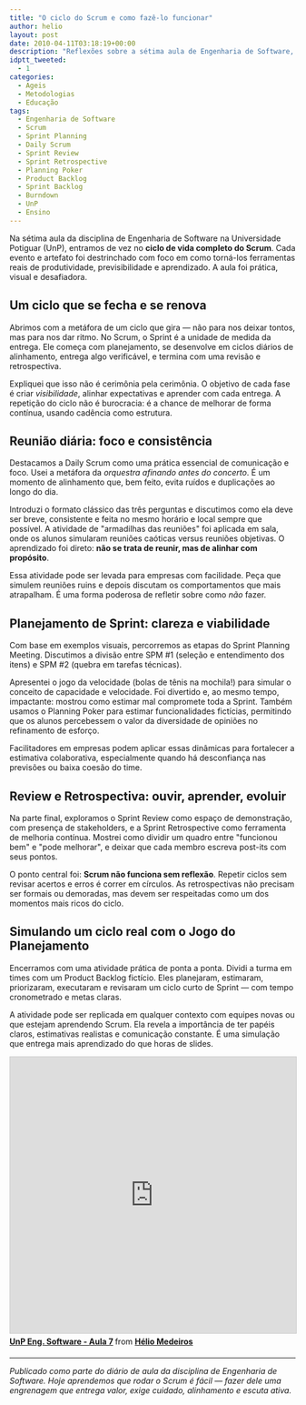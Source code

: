 ```yaml
---
title: "O ciclo do Scrum e como fazê-lo funcionar"
author: helio
layout: post
date: 2010-04-11T03:18:19+00:00
description: "Reflexões sobre a sétima aula de Engenharia de Software, explorando o ciclo completo do Scrum, seus eventos, artefatos e práticas para produtividade real."
idptt_tweeted:
  - 1
categories:
  - Ageis
  - Metodologias
  - Educação
tags:
  - Engenharia de Software
  - Scrum
  - Sprint Planning
  - Daily Scrum
  - Sprint Review
  - Sprint Retrospective
  - Planning Poker
  - Product Backlog
  - Sprint Backlog
  - Burndown
  - UnP
  - Ensino
---
```


Na sétima aula da disciplina de Engenharia de Software na Universidade Potiguar (UnP), entramos de vez no **ciclo de vida completo do Scrum**. Cada evento e artefato foi destrinchado com foco em como torná-los ferramentas reais de produtividade, previsibilidade e aprendizado. A aula foi prática, visual e desafiadora.

## Um ciclo que se fecha e se renova

Abrimos com a metáfora de um ciclo que gira — não para nos deixar tontos, mas para nos dar ritmo. No Scrum, o Sprint é a unidade de medida da entrega. Ele começa com planejamento, se desenvolve em ciclos diários de alinhamento, entrega algo verificável, e termina com uma revisão e retrospectiva.

Expliquei que isso não é cerimônia pela cerimônia. O objetivo de cada fase é criar _visibilidade_, alinhar expectativas e aprender com cada entrega. A repetição do ciclo não é burocracia: é a chance de melhorar de forma contínua, usando cadência como estrutura.

## Reunião diária: foco e consistência

Destacamos a Daily Scrum como uma prática essencial de comunicação e foco. Usei a metáfora da _orquestra afinando antes do concerto_. É um momento de alinhamento que, bem feito, evita ruídos e duplicações ao longo do dia.

Introduzi o formato clássico das três perguntas e discutimos como ela deve ser breve, consistente e feita no mesmo horário e local sempre que possível. A atividade de "armadilhas das reuniões" foi aplicada em sala, onde os alunos simularam reuniões caóticas versus reuniões objetivas. O aprendizado foi direto: **não se trata de reunir, mas de alinhar com propósito**.

Essa atividade pode ser levada para empresas com facilidade. Peça que simulem reuniões ruins e depois discutam os comportamentos que mais atrapalham. É uma forma poderosa de refletir sobre como _não_ fazer.

## Planejamento de Sprint: clareza e viabilidade

Com base em exemplos visuais, percorremos as etapas do Sprint Planning Meeting. Discutimos a divisão entre SPM #1 (seleção e entendimento dos itens) e SPM #2 (quebra em tarefas técnicas).

Apresentei o jogo da velocidade (bolas de tênis na mochila!) para simular o conceito de capacidade e velocidade. Foi divertido e, ao mesmo tempo, impactante: mostrou como estimar mal compromete toda a Sprint. Também usamos o Planning Poker para estimar funcionalidades fictícias, permitindo que os alunos percebessem o valor da diversidade de opiniões no refinamento de esforço.

Facilitadores em empresas podem aplicar essas dinâmicas para fortalecer a estimativa colaborativa, especialmente quando há desconfiança nas previsões ou baixa coesão do time.

## Review e Retrospectiva: ouvir, aprender, evoluir

Na parte final, exploramos o Sprint Review como espaço de demonstração, com presença de stakeholders, e a Sprint Retrospective como ferramenta de melhoria contínua. Mostrei como dividir um quadro entre "funcionou bem" e "pode melhorar", e deixar que cada membro escreva post-its com seus pontos.

O ponto central foi: **Scrum não funciona sem reflexão**. Repetir ciclos sem revisar acertos e erros é correr em círculos. As retrospectivas não precisam ser formais ou demoradas, mas devem ser respeitadas como um dos momentos mais ricos do ciclo.

## Simulando um ciclo real com o Jogo do Planejamento

Encerramos com uma atividade prática de ponta a ponta. Dividi a turma em times com um Product Backlog fictício. Eles planejaram, estimaram, priorizaram, executaram e revisaram um ciclo curto de Sprint — com tempo cronometrado e metas claras.

A atividade pode ser replicada em qualquer contexto com equipes novas ou que estejam aprendendo Scrum. Ela revela a importância de ter papéis claros, estimativas realistas e comunicação constante. É uma simulação que entrega mais aprendizado do que horas de slides.

<div style="margin-bottom: 20px;">
<iframe src="https://www.slideshare.net/slideshow/embed_code/key/AwW0tPsYVA5QCk?startSlide=1" width="597" height="486" frameborder="0" marginwidth="0" marginheight="0" scrolling="no" style="border:1px solid #CCC; border-width:1px; margin-bottom:5px;max-width: 100%;" allowfullscreen></iframe> <div style="margin-bottom:5px"><strong> <a href="https://pt.slideshare.net/slideshow/unp-eng-software-aula-7/3462783" title="UnP Eng. Software - Aula 7" target="_blank">UnP Eng. Software - Aula 7</a> </strong> from <strong> <a href="https://www.slideshare.net/heliomedeiros" target="_blank">Hélio Medeiros</a> </strong></div>
</div>

---

_Publicado como parte do diário de aula da disciplina de Engenharia de Software. Hoje aprendemos que rodar o Scrum é fácil — fazer dele uma engrenagem que entrega valor, exige cuidado, alinhamento e escuta ativa._
